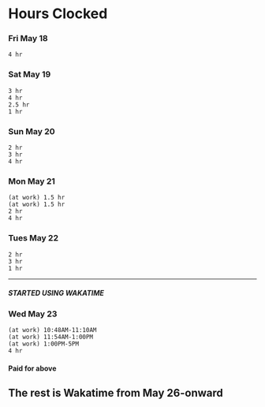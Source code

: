 # Hours Clocked

### Fri May 18
	4 hr

### Sat May 19
	3 hr
	4 hr
	2.5 hr
	1 hr


### Sun May 20
	2 hr
	3 hr
	4 hr

### Mon May 21
	(at work) 1.5 hr
	(at work) 1.5 hr
	2 hr
	4 hr

### Tues May 22
	2 hr
	3 hr
	1 hr

___
##### STARTED USING WAKATIME

### Wed May 23
	(at work) 10:48AM-11:10AM
	(at work) 11:54AM-1:00PM
	(at work) 1:00PM-5PM
	4 hr

#### Paid for above

## The rest is Wakatime from May 26-onward